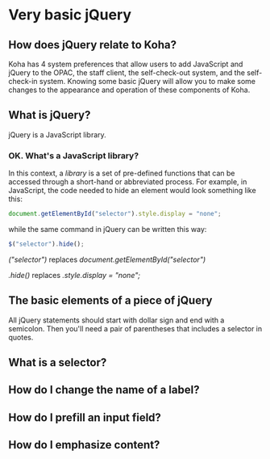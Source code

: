 # Very basic jQuery


## How does jQuery relate to Koha?

Koha has 4 system preferences that allow users to add JavaScript and jQuery to the OPAC, the staff client, the self-check-out system, and the self-check-in system.  Knowing some basic jQuery will allow you to make some changes to the appearance and operation of these components of Koha.


## What is jQuery?

jQuery is a JavaScript library.  


### OK.  What's a JavaScript library?

In this context, a *library* is a set of pre-defined functions that can be accessed through a short-hand or abbreviated process.  For example, in JavaScript, the code needed to hide an element would look something like this:

~~~ JavaScript
document.getElementById("selector").style.display = "none";
~~~

while the same command in jQuery can be written this way:

~~~ JavaScript
$("selector").hide();
~~~

_("selector")_ replaces _document.getElementById("selector")_

_.hide()_ replaces _.style.display = "none";_  


## The basic elements of a piece of jQuery

All jQuery statements should start with dollar sign and end with a semicolon.  Then you'll need a pair of parentheses that includes a selector in quotes.


## What is a selector?

## How do I change the name of a label?

## How do I prefill an input field?

## How do I emphasize content?

